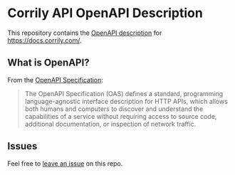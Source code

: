 # Corrily API OpenAPI Description

This repository contains the [OpenAPI description](/openapi.yml) for https://docs.corrily.com/.

## What is OpenAPI?

From the [OpenAPI Specification](https://github.com/OAI/OpenAPI-Specification):

> The OpenAPI Specification (OAS) defines a standard, programming language-agnostic interface description for HTTP APIs, which allows both humans and computers to discover and understand the capabilities of a service without requiring access to source code, additional documentation, or inspection of network traffic.

## Issues

Feel free to [leave an issue](https://github.com/fern-corrily/corrily-openapi/issues) on this repo.
